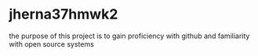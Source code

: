# jherna37hmwk2
the purpose of this project is to gain proficiency with github and familiarity with open source systems 

